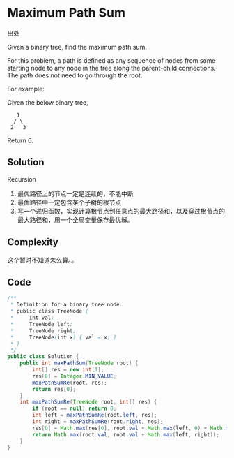 # Maximum Path Sum

出处

Given a binary tree, find the maximum path sum.

For this problem, a path is defined as any sequence of nodes from some starting node to any node in the tree along the parent-child connections. The path does not need to go through the root.

For example:

Given the below binary tree,

       1
      / \
     2   3

Return 6.

## Solution

Recursion

1. 最优路径上的节点一定是连续的，不能中断
2. 最优路径中一定包含某个子树的根节点
3. 写一个递归函数，实现计算根节点到任意点的最大路径和，以及穿过根节点的最大路径和，用一个全局变量保存最优解。

## Complexity

这个暂时不知道怎么算。。

## Code

```java
/**
 * Definition for a binary tree node.
 * public class TreeNode {
 *     int val;
 *     TreeNode left;
 *     TreeNode right;
 *     TreeNode(int x) { val = x; }
 * }
 */
public class Solution {
    public int maxPathSum(TreeNode root) {
        int[] res = new int[1];
        res[0] = Integer.MIN_VALUE;
        maxPathSumRe(root, res);
        return res[0];
    }
    int maxPathSumRe(TreeNode root, int[] res) {
        if (root == null) return 0;
        int left = maxPathSumRe(root.left, res);
        int right = maxPathSumRe(root.right, res);
        res[0] = Math.max(res[0], root.val + Math.max(left, 0) + Math.max(right, 0));
        return Math.max(root.val, root.val + Math.max(left, right));
    }
}
```

